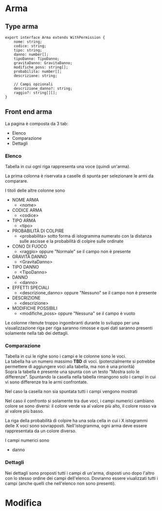 # Arma

## Type arma

```
export interface Arma extends WithPermission {
    nome: string;
    codice: string;
    tipo: string;
    danno: number[];
    tipoDanno: TipoDanno;
    gravitaDanno: GravitaDanno;
    modifiche_poss: string[];
    probabilita: number[];
    descrizione: string;

    // Campi opzionali
    descrizione_danno?: string;
    raggio?: string[][];
}
```

## Front end arma

La pagina è composta da 3 tab:

- Elenco
- Comparazione
- Dettagli

### Elenco

Tabella in cui ogni riga rappresenta una voce (quindi un'arma).

La prima colonna è riservata a caselle di spunta per selezionare le armi da comparare.

I titoli delle altre colonne sono

- NOME ARMA
  - \<nome\>
- CODICE ARMA
  - \<codice\>
- TIPO ARMA
  - \<tipo\>
- PROBABILITÀ DI COLPIRE
  - \<probabilita\> sotto forma di istogramma numerato con la distanza sulle ascisse e la probabilità di colpire sulle ordinate
- CONO DI FUOCO
  - \<raggio\> oppure "Normale" se il campo non è presente
- GRAVITÀ DANNO
  - \<GravitaDanno\>
- TIPO DANNO
  - \<TipoDanno\>
- DANNO
  - \<danno\>
- EFFETTI SPECIALI
  - \<descrizione_danno\> oppure "Nessuno" se il campo non è presente
- DESCRIZIONE
  - \<descrizione\>
- MODIFICHE POSSIBILI
  - \<modifiche_poss\> oppure "Nessuna" se il campo è vuoto

Le colonne ritenute troppo ingombranti durante lo sviluppo per una visualizzazione riga per riga saranno rimosse e quei dati saranno presenti solamente nella tab dei dettagli.


### Comparazione


Tabella in cui le righe sono i campi e le colonne sono le voci.  
La tabella ha un numero massimo **TBD** di voci. (potenzialmente si potrebbe permettere di aggiungere voci alla tabella, ma non è una priorità)  
Sopra la tabella è presente una spunta con un testo "Mostra solo le differenze". Spuntando la casella nella tabella rimangono solo i campi in cui vi sono differenze tra le armi confrontate.  

Nel caso la casella non sia spuntata tutti i campi vengono mostrati

Nel caso il confronto si solamente tra due voci, i campi numerici cambiano colore se sono diversi: il colore verde va al valore più alto, il colore rosso va al valore più basso.

La riga della probabilità di colpire ha una sola cella in cui i X istogrammi delle X voci sono sovrapposti. Nell'istogramma, ogni arma deve essere rappresentata da un colore diverso.

I campi numerici sono

- danno


### Dettagli

Nei dettagli sono proposti tutti i campi di un'arma, disposti uno dopo l'altro con lo stesso ordine dei campi dell'elenco. Dovranno essere viualizzati tutti i campi (anche quelli che nell'elenco non sono presenti).







# Modifica


